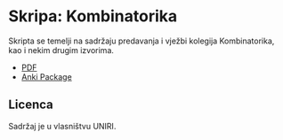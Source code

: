 # Skripa: Kombinatorika

Skripta se temelji na sadržaju predavanja i vježbi kolegija Kombinatorika, kao i nekim drugim izvorima.

- [PDF](https://github.com/Caellian/UNIRI_KOMB/releases/latest/download/kombinatorika.pdf)
- [Anki Package](./Kombinatorika.apkg)

## Licenca

Sadržaj je u vlasništvu UNIRI.
